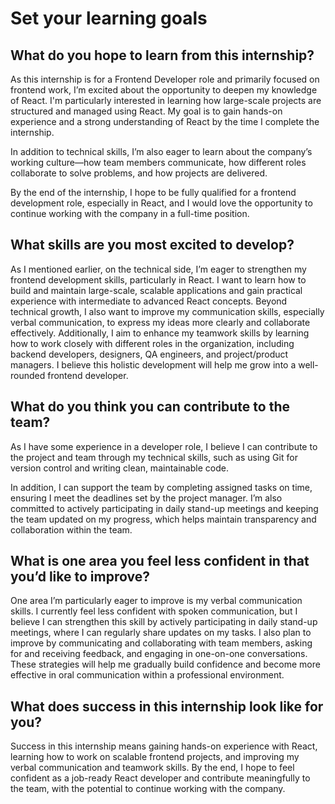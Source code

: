 # Set your learning goals
## What do you hope to learn from this internship?
As this internship is for a Frontend Developer role and primarily focused on frontend work, I’m excited about the opportunity to deepen my knowledge of React. I'm particularly interested in learning how large-scale projects are structured and managed using React. My goal is to gain hands-on experience and a strong understanding of React by the time I complete the internship.<br>

In addition to technical skills, I’m also eager to learn about the company’s working culture—how team members communicate, how different roles collaborate to solve problems, and how projects are delivered. <br>

By the end of the internship, I hope to be fully qualified for a frontend development role, especially in React, and I would love the opportunity to continue working with the company in a full-time position.

## What skills are you most excited to develop?
As I mentioned earlier, on the technical side, I’m eager to strengthen my frontend development skills, particularly in React. I want to learn how to build and maintain large-scale, scalable applications and gain practical experience with intermediate to advanced React concepts. Beyond technical growth, I also want to improve my communication skills, especially verbal communication, to express my ideas more clearly and collaborate effectively. Additionally, I aim to enhance my teamwork skills by learning how to work closely with different roles in the organization, including backend developers, designers, QA engineers, and project/product managers. I believe this holistic development will help me grow into a well-rounded frontend developer.

## What do you think you can contribute to the team?
As I have some experience in a developer role, I believe I can contribute to the project and team through my technical skills, such as using Git for version control and writing clean, maintainable code.<br>

In addition, I can support the team by completing assigned tasks on time, ensuring I meet the deadlines set by the project manager. I’m also committed to actively participating in daily stand-up meetings and keeping the team updated on my progress, which helps maintain transparency and collaboration within the team.

## What is one area you feel less confident in that you’d like to improve?
One area I’m particularly eager to improve is my verbal communication skills. I currently feel less confident with spoken communication, but I believe I can strengthen this skill by actively participating in daily stand-up meetings, where I can regularly share updates on my tasks. I also plan to improve by communicating and collaborating with team members, asking for and receiving feedback, and engaging in one-on-one conversations. These strategies will help me gradually build confidence and become more effective in oral communication within a professional environment.

## What does success in this internship look like for you?
Success in this internship means gaining hands-on experience with React, learning how to work on scalable frontend projects, and improving my verbal communication and teamwork skills. By the end, I hope to feel confident as a job-ready React developer and contribute meaningfully to the team, with the potential to continue working with the company.